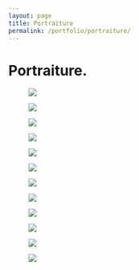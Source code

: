 ```yaml
---
layout: page
title: Portraiture
permalink: /portfolio/portraiture/
---
```


# Portraiture.
<div class="row">
  <figure class="col-xs-6 col-md-3 image-link pb-md text-cen">
    <a href="/assets/img/portraiture/dog-full.jpg" rel="portraiture" class="fancybox" title=""><img class="img-responsive" src="/assets/img/portraiture/dog-thum.jpg" /></a>
  </figure>
  <figure class="col-xs-6 col-md-3 image-link pb-md">
    <a href="/assets/img/portraiture/south-africa-full.jpg" rel="portraiture" class="fancybox" title=""><img class="img-responsive" src="/assets/img/portraiture/south-africa-thumb.jpg" /></a>
  </figure>
  <figure class="col-xs-6 col-md-3 image-link pb-md">
    <a href="/assets/img/portraiture/port-full.jpg" rel="portraiture" class="fancybox" title=""><img class="img-responsive" src="/assets/img/portraiture/port-thumb.jpg" /></a>
  </figure>
  <figure class="col-xs-6 col-md-3 image-link pb-md">
    <a href="/assets/img/portraiture/port2-full.jpg" rel="portraiture" class="fancybox" title=""><img class="img-responsive" src="/assets/img/portraiture/port2-thumb.jpg" /></a>
  </figure>
</div>

<div class="row">
  <figure class="col-xs-6 col-md-3 image-link pb-md">
    <a href="/assets/img/portraiture/port3-full.jpg" rel="portraiture" class="fancybox" title=""><img class="img-responsive" src="/assets/img/portraiture/port3-thumb.jpg" /></a>
  </figure>
  <figure class="col-xs-6 col-md-3 image-link pb-md">
    <a href="/assets/img/portraiture/port4-full.jpg" rel="portraiture" class="fancybox" title=""><img class="img-responsive" src="/assets/img/portraiture/port4-thumb.jpg" /></a>
  </figure>
  <figure class="col-xs-6 col-md-3 image-link pb-md">
    <a href="/assets/img/portraiture/port5-full.jpg" rel="portraiture" class="fancybox" title=""><img class="img-responsive" src="/assets/img/portraiture/port5-thumb.jpg" /></a>
  </figure>
   <figure class="col-xs-6 col-md-3 image-link pb-md">
    <a href="/assets/img/portraiture/port6-full.jpg" rel="portraiture" class="fancybox" title=""><img class="img-responsive" src="/assets/img/portraiture/port6-thumb.jpg" /></a>
  </figure>
</div>

<div class="row">
  <figure class="col-xs-6 col-md-3 image-link pb-md">
    <a href="/assets/img/portraiture/port7-full.jpg" rel="portraiture" class="fancybox" title=""><img class="img-responsive" src="/assets/img/portraiture/port7-thumb.jpg" /></a>
  </figure>
  <figure class="col-xs-6 col-md-3 image-link pb-md">
    <a href="/assets/img/portraiture/port8-full.jpg" rel="portraiture" class="fancybox" title=""><img class="img-responsive" src="/assets/img/portraiture/port8-thumb.jpg" /></a>
  </figure>
  <figure class="col-xs-6 col-md-3 image-link pb-md">
    <a href="/assets/img/portraiture/port9-full.jpg" rel="portraiture" class="fancybox" title=""><img class="img-responsive" src="/assets/img/portraiture/port9-thumb.jpg" /></a>
  </figure>
  <figure class="col-xs-6 col-md-3 image-link pb-md">
    <a href="/assets/img/portraiture/port10-full.jpg" rel="portraiture" class="fancybox" title=""><img class="img-responsive" src="/assets/img/portraiture/port10-thumb.jpg" /></a>
  </figure>
</div>